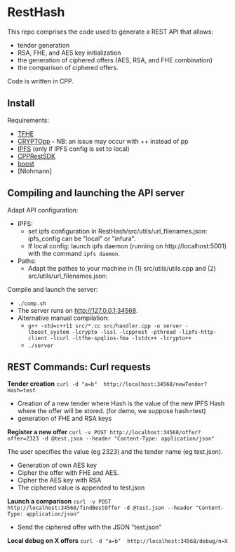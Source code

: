 RestHash
========
This repo comprises the code used to generate a REST API that allows:
- tender generation
- RSA, FHE, and AES key initialization 
- the generation of ciphered offers (AES, RSA, and FHE combination)
- the comparison of ciphered offers. 

Code is written in CPP. 


Install
-------
Requirements:

* [TFHE](http://tfhe.github.io/tfhe/installation.html)
* [CRYPTOpp](https://www.cryptopp.com/wiki/Linux#Distribution_Package) - NB: an issue may occur with ++ instead of pp
* [IPFS](https://github.com/vasild/cpp-ipfs-http-client) (only if IPFS config is set to local)
* [CPPRestSDK](https://github.com/microsoft/cpprestsdk/wiki/How-to-build-for-Linux)
* [boost](https://www.boost.org/doc/libs/1_61_0/more/getting_started/unix-variants.html)
* [Nlohmann]

Compiling and launching the API server
--------------------------------------

Adapt API configuration: 
* IPFS: 
    * set ipfs configuration in RestHash/src/utils/url_filenames.json: ipfs_config can be "local" or "infura".
    * If local config: launch ipfs daemon (running on http://localhost:5001) with the command `ipfs daemon`.
* Paths: 
    * Adapt the pathes to your machine in (1) src/utils/utils.cpp and (2) src/utils/url_filenames.json: 

Compile and launch the server: 
* `./comp.sh`
* The server runs on http://127.0.0.1:34568.
* Alternative manual compilation:
   * `g++ -std=c++11 src/*.cc src/handler.cpp -o server -lboost_system -lcrypto -lssl -lcpprest -pthread -lipfs-http-client -lcurl -ltfhe-spqlios-fma -lstdc++ -lcrypto++`
   * `./server`

REST Commands: Curl requests
----------------------------
__Tender creation__ `curl -d "a=b"  http://localhost:34568/newTender?Hash=test`

* Creation of a new tender where Hash is the value of the new IPFS Hash where the offer will be stored. (for demo, we suppose hash=test)
* generation of FHE and RSA keys 

__Register a new offer__ `curl -v POST http://localhost:34568/offer?offer=2323 -d @test.json --header "Content-Type: application/json"`

The user specifies the value (eg 2323) and the tender name (eg test.json).

* Generation of own AES key
* Cipher the offer with FHE and AES.
* Cipher the AES key with RSA 
* The ciphered value is appended to test.json

__Launch a comparison__ `curl -v POST  http://localhost:34568/findBestOffer -d @test.json --header "Content-Type: application/json"`

* Send the ciphered offer with the JSON "test.json"

__Local debug on X offers__  `curl -d "a=b"  http://localhost:34568/debug/n=X`

